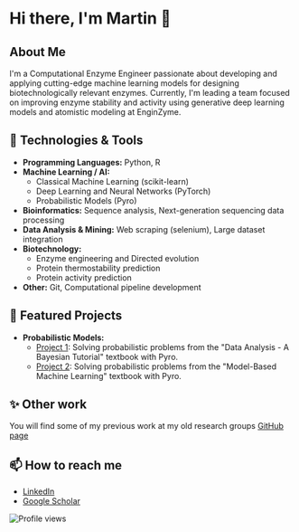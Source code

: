 # Hi there, I'm Martin 👋

## About Me
I'm a Computational Enzyme Engineer passionate about developing and applying cutting-edge machine learning models for designing biotechnologically relevant enzymes. Currently, I'm leading a team focused on improving enzyme stability and activity using generative deep learning models and atomistic modeling at EnginZyme.

## 🔧 Technologies & Tools
- **Programming Languages:** Python, R
- **Machine Learning / AI:** 
  - Classical Machine Learning (scikit-learn)
  - Deep Learning and Neural Networks (PyTorch)
  - Probabilistic Models (Pyro)
- **Bioinformatics:** Sequence analysis, Next-generation sequencing data processing
- **Data Analysis & Mining:** Web scraping (selenium), Large dataset integration
- **Biotechnology:** 
  - Enzyme engineering and Directed evolution
  - Protein thermostability prediction
  - Protein activity prediction
- **Other:** Git, Computational pipeline development

## 🚀 Featured Projects
- **Probabilistic Models:**
  - [Project 1](https://github.com/mengqvist/data_analysis_sivia/): Solving probabilistic problems from the "Data Analysis - A Bayesian Tutorial" textbook with Pyro.
  - [Project 2](https://github.com/mengqvist/data_analysis_mbml/): Solving probabilistic problems from the "Model-Based Machine Learning" textbook with Pyro.

## ✨ Other work
You will find some of my previous work at my old research groups [GitHub page](https://github.com/EngqvistLab)

## 📫 How to reach me
- [LinkedIn](https://www.linkedin.com/in/engqvist1729)
- [Google Scholar](https://scholar.google.com/citations?user=ZTyba9cAAAAJ&hl=en)


![Profile views](https://komarev.com/ghpvc/?username=mengqvist&color=green)
